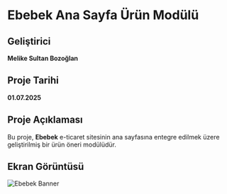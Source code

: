 # Ebebek Ana Sayfa Ürün Modülü

## Geliştirici
**Melike Sultan Bozoğlan**

## Proje Tarihi
**01.07.2025**

## Proje Açıklaması

Bu proje, **Ebebek** e-ticaret sitesinin ana sayfasına entegre edilmek üzere geliştirilmiş bir ürün öneri modülüdür.

## Ekran Görüntüsü

![Ebebek Banner](https://drive.google.com/uc?export=view&id=1bskcnt_zfuwpmNUe1NnRy6BQeGuUo0T7)


